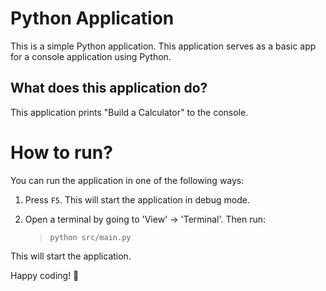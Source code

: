 Python Application
======================
This is a simple Python application. This application serves as a basic app for a console application using Python.

What does this application do?
-------------------------------
This application prints "Build a Calculator" to the console.

# How to run?
You can run the application in one of the following ways:

1. Press `F5`. This will start the application in debug mode.

2. Open a terminal by going to 'View' -> 'Terminal'. Then run:
    > `python src/main.py`

This will start the application.

Happy coding! 🙂